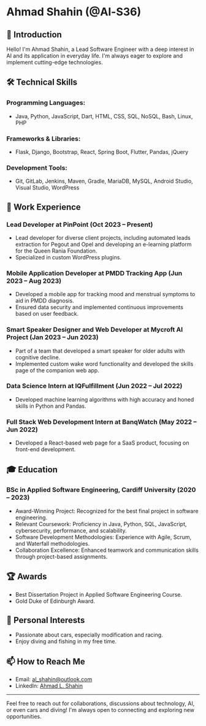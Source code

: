 # Ahmad Shahin (@Al-S36)

## 👋 Introduction
Hello! I'm Ahmad Shahin, a Lead Software Engineer with a deep interest in AI and its application in everyday life. I'm always eager to explore and implement cutting-edge technologies.

## 🛠️ Technical Skills
### Programming Languages:
- Java, Python, JavaScript, Dart, HTML, CSS, SQL, NoSQL, Bash, Linux, PHP

### Frameworks & Libraries:
- Flask, Django, Bootstrap, React, Spring Boot, Flutter, Pandas, jQuery

### Development Tools:
- Git, GitLab, Jenkins, Maven, Gradle, MariaDB, MySQL, Android Studio, Visual Studio, WordPress

## 💼 Work Experience
### Lead Developer at PinPoint (Oct 2023 – Present)
- Lead developer for diverse client projects, including automated leads extraction for Pegout and Opel and developing an e-learning platform for the Queen Rania Foundation.
- Specialized in custom WordPress plugins.

### Mobile Application Developer at PMDD Tracking App (Jun 2023 – Aug 2023)
- Developed a mobile app for tracking mood and menstrual symptoms to aid in PMDD diagnosis.
- Ensured data security and implemented continuous improvements based on user feedback.

### Smart Speaker Designer and Web Developer at Mycroft AI Project (Jan 2023 – Jun 2023)
- Part of a team that developed a smart speaker for older adults with cognitive decline.
- Implemented custom wake word functionality and developed the skills page of the companion web app.

### Data Science Intern at IQFulfillment (Jun 2022 – Jul 2022)
- Developed machine learning algorithms with high accuracy and honed skills in Python and Pandas.

### Full Stack Web Development Intern at BanqWatch (May 2022 – Jun 2022)
- Developed a React-based web page for a SaaS product, focusing on front-end development.

## 🎓 Education
### BSc in Applied Software Engineering, Cardiff University (2020 – 2023)
- Award-Winning Project: Recognized for the best final project in software engineering.
- Relevant Coursework: Proficiency in Java, Python, SQL, JavaScript, cybersecurity, performance, and scalability.
- Software Development Methodologies: Experience with Agile, Scrum, and Waterfall methodologies.
- Collaboration Excellence: Enhanced teamwork and communication skills through project-based assignments.

## 🏆 Awards
- Best Dissertation Project in Applied Software Engineering Course.
- Gold Duke of Edinburgh Award.

## 🚗 Personal Interests
- Passionate about cars, especially modification and racing.
- Enjoy diving and fishing in my free time.

## 📫 How to Reach Me
- Email: [al_shahin@outlook.com](mailto:al_shahin@outlook.com)
- LinkedIn: [Ahmad L. Shahin](https://www.linkedin.com/in/ahmad-l-shahin/)

---

Feel free to reach out for collaborations, discussions about technology, AI, or even cars and diving! I'm always open to connecting and exploring new opportunities.
